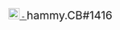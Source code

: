 <a href="https://discord.bio/p/hammyster" target="_blank"><img width="22px" src="https://logodownload.org/wp-content/uploads/2017/11/discord-logo-icone.png"></img> - </a><a style="font-size: 22px">hammy.CB#1416</a>
 

